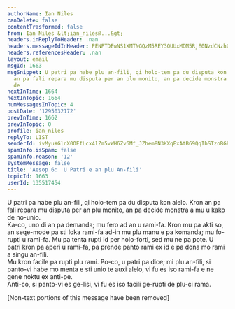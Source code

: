 ```yaml
---
authorName: Ian Niles
canDelete: false
contentTrasformed: false
from: Ian Niles &lt;ian_niles@...&gt;
headers.inReplyToHeader: .nan
headers.messageIdInHeader: PENPTDEwNS1XMTNGQzM5REY3OUUxMDM5RjE0NzdCNzhCRjMwQHBoeC5nYmw+
headers.referencesHeader: .nan
layout: email
msgId: 1663
msgSnippet: U patri pa habe plu an-fili, qi holo-tem pa du disputa kon alelo.  Kron
  an pa fali repara mu disputa per an plu monito, an pa decide monstra a mu u kako
  de
nextInTime: 1664
nextInTopic: 1664
numMessagesInTopic: 4
postDate: '1295032172'
prevInTime: 1662
prevInTopic: 0
profile: ian_niles
replyTo: LIST
senderId: ivMyuXGlnX0OEfLcx4lZm5vWH6Zv6Mf_JZhem8N3KXqExAtB69QqIhSTzoBGEGdrSjdLBEMRwEn057furR_11UAeeY291_nx
spamInfo.isSpam: false
spamInfo.reason: '12'
systemMessage: false
title: 'Aesop 6:  U Patri e an plu An-fili'
topicId: 1663
userId: 135517454
---
```



U patri pa habe plu an-fili, qi holo-tem pa du disputa kon alelo.  Kron an pa fali 
repara mu disputa per an plu monito, an pa decide monstra a mu u kako de no-unio.  
Ka-co, uno di an pa demanda; mu fero ad an u rami-fa.  Kron mu pa akti so, 
an seqe-mode pa sti loka rami-fa ad-in mu plu manu e pa komanda; mu fo-rupti 
u rami-fa.  Mu pa tenta rupti id per holo-forti, sed mu ne pa pote.  U patri kron pa 
aperi u rami-fa, pa prende panto rami ex id e pa dona mo rami a singu an-fili.  
Mu kron facile pa rupti plu rami.  Po-co, u patri pa dice; mi plu an-fili, si panto-vi 
habe mo menta e sti unio te auxi alelo, vi fu es iso rami-fa e ne gene noktu ex anti-pe.  
Anti-co, si panto-vi es ge-lisi, vi fu es iso facili ge-rupti de plu-ci rama.    		 	   		  

[Non-text portions of this message have been removed]


